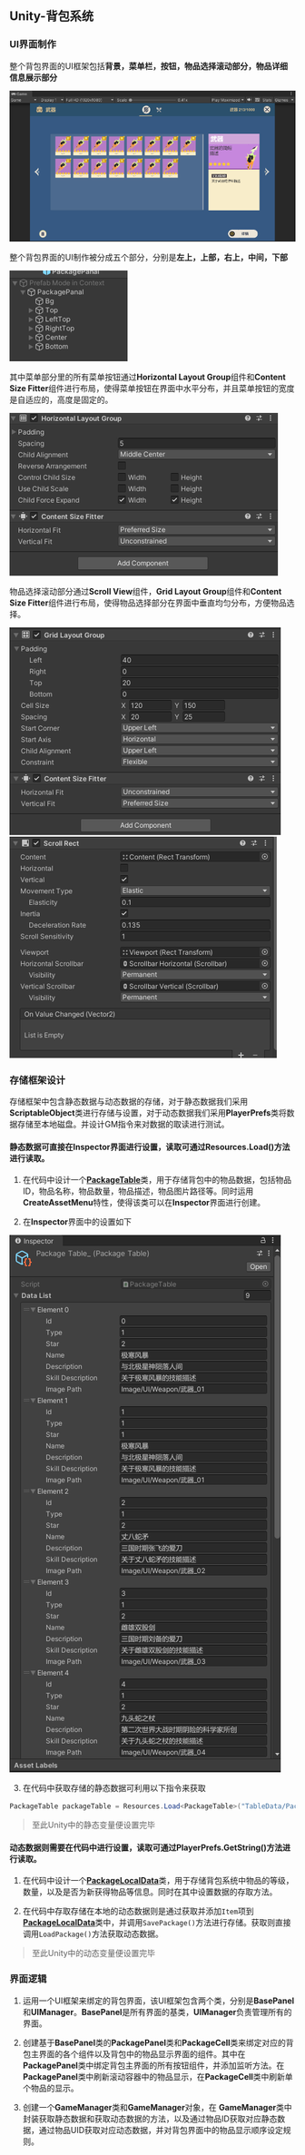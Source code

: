 ## Unity-背包系统
### UI界面制作
整个背包界面的UI框架包括**背景，菜单栏，按钮，物品选择滚动部分，物品详细信息展示部分**

![](/Image_Markdown/背包UI界面.png)

整个背包界面的UI制作被分成五个部分，分别是**左上，上部，右上，中间，下部**

![](/Image_Markdown/界面划分.png)

其中菜单部分里的所有菜单按钮通过**Horizontal Layout Group**组件和**Content Size Fitter**组件进行布局，使得菜单按钮在界面中水平分布，并且菜单按钮的宽度是自适应的，高度是固定的。

![](/Image_Markdown/组件信息1.png)

物品选择滚动部分通过**Scroll View**组件，**Grid Layout Group**组件和**Content Size Fitter**组件进行布局，使得物品选择部分在界面中垂直均匀分布，方便物品选择。

![](/Image_Markdown/组件信息2.png)
![](/Image_Markdown/组件信息3.png)

### 存储框架设计
存储框架中包含静态数据与动态数据的存储，对于静态数据我们采用**ScriptableObject**类进行存储与设置，对于动态数据我们采用**PlayerPrefs**类将数据存储至本地磁盘。并设计GM指令来对数据的取读进行测试。

#### 静态数据可直接在**Inspector**界面进行设置，读取可通过Resources.Load<T>()方法进行读取。
1. 在代码中设计一个[**PackageTable**](https://github.com/lurenhu/Unity-Package-System/blob/main/Assets/Scripts/PackageTable.cs)类，用于存储背包中的物品数据，包括物品ID，物品名称，物品数量，物品描述，物品图片路径等。同时运用**CreateAssetMenu**特性，使得该类可以在**Inspector**界面进行创建。

2. 在**Inspector**界面中的设置如下

![](/Image_Markdown/静态数据.png)

3. 在代码中获取存储的静态数据可利用以下指令来获取

```C#
PackageTable packageTable = Resources.Load<PackageTable>("TableData/PackageTable_");//TableData/PackageTable_为静态数据文件夹路径
```

> 至此Unity中的静态变量便设置完毕

#### 动态数据则需要在代码中进行设置，读取可通过PlayerPrefs.GetString()方法进行读取。
1. 在代码中设计一个[**PackageLocalData**](https://github.com/lurenhu/Unity-Package-System/blob/main/Assets/Scripts/PackageLocalData.cs)类，用于存储背包系统中物品的等级，数量，以及是否为新获得物品等信息。同时在其中设置数据的存取方法。

2. 在代码中存取存储在本地的动态数据则是通过获取并添加`Item`项到 [**PackageLocalData**](https://github.com/lurenhu/Unity-Package-System/blob/main/Assets/Scripts/PackageLocalData.cs)类中，并调用`SavePackage()`方法进行存储。获取则直接调用`LoadPackage()`方法获取动态数据。

> 至此Unity中的动态变量便设置完毕

### 界面逻辑
1. 运用一个UI框架来绑定的背包界面，该UI框架包含两个类，分别是**BasePanel**和**UIManager**。**BasePanel**是所有界面的基类，**UIManager**负责管理所有的界面。

2. 创建基于**BasePanel**类的**PackagePanel**类和**PackageCell**类来绑定对应的背包主界面的各个组件以及背包中的物品显示界面的组件。其中在**PackagePanel**类中绑定背包主界面的所有按钮组件，并添加监听方法。在**PackagePanel**类中刷新滚动容器中的物品显示，在**PackageCell**类中刷新单个物品的显示。

3. 创建一个**GameManager**类和**GameManager**对象，在 **GameManager**类中封装获取静态数据和获取动态数据的方法，以及通过物品ID获取对应静态数据，通过物品UID获取对应动态数据，并对背包界面中的物品显示顺序设定规则。




